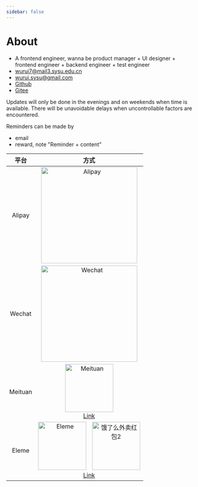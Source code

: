 ```yaml
---
sidebar: false
---
```


# About

- A frontend engineer, wanna be product manager + UI designer + frontend engineer + backend engineer + test engineer
- [wurui7@mail3.sysu.edu.cn](mailto:wurui7@mail3.sysu.edu.cn)
- [wurui.sysu@gmail.com](mailto:wurui.sysu@gmail.com)
- [Github](https://github.com/ModyQyW)
- [Gitee](https://gitee.com/ModyQyW)

Updates will only be done in the evenings and on weekends when time is available. There will be unavoidable delays when uncontrollable factors are encountered.

Reminders can be made by

- email
- reward, note "Reminder + content"

|平台|方式|
|:-:|:-:|
|Alipay|<img :src="$withBase('/images/about/alipay.jpeg')" width="256px" alt="Alipay">|
|Wechat|<img :src="$withBase('/images/about/wechat.png')" width="256px" alt="Wechat">|
|Meituan|<img :src="$withBase('/images/about/meituan.png')" width="128px" alt="Meituan"><br>[Link](https://tb.g2h3.com/5tpwc)|
|Eleme|<img :src="$withBase('/images/about/eleme1.png')" width="128px" alt="Eleme">&emsp;<img :src="$withBase('/images/about/eleme2.jpg')" width="128px" alt="饿了么外卖红包2"><br>[Link](https://tb.v2b3.com/5tIWi)|

<Vssue />
